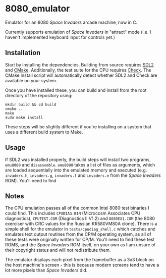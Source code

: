 # 8080_emulator
Emulator for an 8080 _Space Invaders_ arcade machine, now in C.

Currently supports emulation of _Space Invaders_ in "attract" mode (i.e. I haven't implemented keyboard input for controls yet.)

## Installation
Start by installing the dependencies. Building from source requires [SDL2](https://www.libsdl.org/) and [CMake](https://cmake.org/). Additionally, the test suite for the CPU requires [Check](https://libcheck.github.io/check/). The CMake install script will automatically detect whether SDL2 and Check are available on your system.

Once you have installed these, you can build and install from the root directory of the repository using:
```
mkdir build && cd build
cmake ..
make
sudo make install
```
These steps will be slightly different if you're installing on a system that uses a different build system to Make.

## Usage
If SDL2 was installed properly, the build steps will install two programs, `emu8080` and `disassemble`. `emu8080` takes a list of files as arguments, which are loaded sequentially into the emulated memory and executed (e.g. `invaders.h`, `invaders.g`, `invaders.f` and `invaders.e` from the _Space Invaders_ ROM). You'll need to find 

## Notes
The CPU emulation passes all of the common Intel 8080 test binaries I could find. This includes `CPUDIAG.BIN` (Microcosm Associates CPU diagnostics), `CPUTEST.COM` 
(Diagnostics II V1.2) and `8080EX1.COM` (the 8080 exerciser with CRC values for the Russian KR580VM80A clone). There is a simple shell for the emulator in `tests/cpudiag_shell.c` which catches and emulates text output routines from the CP/M operating system, as all of these tests were originally written for CP/M. You'll need to find these test ROMS, and the _Space Invaders_ ROM itself, on your own as I am unsure of their copyright status and will not redistribute them.

The emulator displays each pixel from the framebuffer as a 3x3 block on the host machine's screen - this is because modern screens tend to have a lot more pixels than _Space Invaders_ did.
